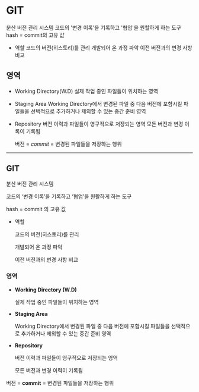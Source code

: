 # GIT
분산 버전 관리 시스템
코드의 '변경 이록'을 기록하고 '협업'을 원할하게 하는 도구
hash = commit의 고유 값
* 역할
    코드의 버전(히스토리)를 관리
    개발되어 온 과정 파악
    이전 버전과의 변경 사항 비교 

## 영역
* Working Directory(W.D)
    실제 작업 중인 파일들이 위치하는 영역
* Staging Area
    Working Directory에서 변경된 파일 중 다음 버전에 포함시킬 파일들을 선택적으로 추가하거나 제외할 수 있는 중간 준비 영역
* Repository
    버전 이력과 파일들이 영구적으로 저장되는 영역
    모든 버전과 변경 이록이 기록됨

    버전 = *commit* = 변경된 파일들을 저장하는 행위


---

## GIT

분산 버전 관리 시스템

코드의 ‘변경 이록’을 기록하고 ‘협업’을 원활하게 하는 도구

hash = commit 의 고유 값 

- 역할
    
    코드의 버전(히스토리)를 관리
    
    개발되어 온 과정 파악
    
    이전 버전과의 변경 사항 비교
    

### 영역

- **Working Directory (W.D)**
    
    실제 작업 중인 파일들이 위치하는 영역
    
- **Staging Area**
    
    Working Directory에서 변경된 파일 중 다음 버전에 포함시킬 파일들을 선택적으로 추가하거나 제외할 수 있는 중간 준비 영역
    
- **Repository**
    
    버전 이력과 파일들이 영구적으로 저장되는 영역
    
    모든 버전과 변경 이력이 기록됨
    

버전 = **commit** = 변경된 파일들을 저장하는 행위

